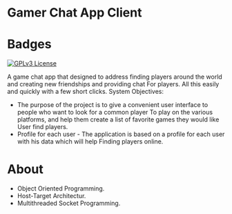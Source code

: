 # Gamer Chat App Client

# Badges

[![GPLv3 License](https://img.shields.io/badge/java-13.0.2-blue.svg)](https://opensource.org/licenses/)

A game chat app that designed to address finding players around the world and creating new friendships and providing chat For players. 
All this easily and quickly with a few short clicks. System Objectives:

* The purpose of the project is to give a convenient user interface to people who want to look for a common player To play on the various platforms, and help them create a list of favorite games they would like User find players.
* Profile for each user - The application is based on a profile for each user with his data which will help Finding players online.

# About

* Object Oriented Programming.
* Host-Target Architectur.
* Multithreaded Socket Programming.
